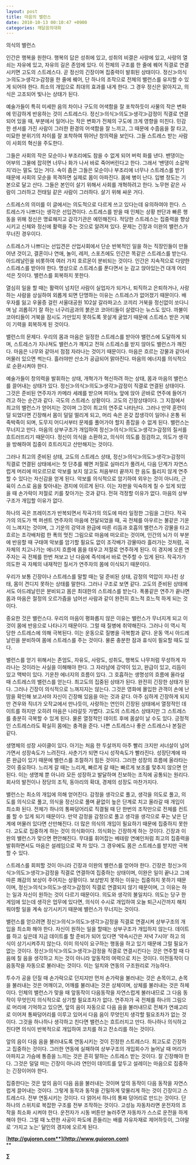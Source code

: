 ```yaml
---
layout: post
title: 마음의 밸런스
date: 2010-10-13 00:10:47 +0900
categories: 깨달음의대화
---
```

의식의 밸런스



인간은 행복을 원한다. 행복의 답은 성취에 있고, 성취의 비결은 사랑에 있고, 사랑의 열쇠는 자유에 있고, 자유의 길은 존엄에 있다. 이 전체의 구조를 한 줄에 꿰어 직결로 연결시키면 고도의 스트레스다. 곧 정신의 긴장이며 집중력이 발휘된 상태이다. 정신≫의식≫의도≫생각≫감정을 한 줄에 꿰어, 단 하나의 조작으로 전체의 밸런스를 유지할 수 있게 되어야 한다. 최소의 개입으로 최대의 효과를 내게 한다. 그 경우 정신은 맑아지고, 의식은 고조되어 빛나는 상태가 된다. 



예술가들이 특히 미세한 음의 차이나 구도의 어색함을 잘 포착하듯이 사물의 작은 변화에 민감하게 반응하는 것이 스트레스다. 정신≫의식≫의도≫생각≫감정이 직결로 연결되어 있을 때, 부분에서 일어나는 작은 변화가 전체의 구도에 크게 영향을 미친다. 민감한 센서를 가진 사람이 그러한 환경의 어색함을 잘 느끼고, 그 때문에 수줍음을 잘 타고, 미묘한 분위기의 차이를 잘 포착하여 뛰어난 창의력을 보인다. 그들 스트레스 받는 사람이 사회의 혁신을 주도한다. 



그들은 사회의 작은 모순이나 부조리에도 참을 수 없게 되어 버럭 화를 낸다. 밴댕이는 어부의 그물에 잡히면 너무나 화가 나서 바로 죽어버린다고 한다. 그래서 ‘밴댕이 소갈딱지’라는 말도 있는 거다. 속이 좁은 그들은 모순이나 부조리에 너무나 스트레스를 받기 때문에 사회의 모순을 목격하면 실제로 몸이 아파진다. 몸에 병이 난다. 입병 정도는 기본으로 달고 산다. 그들은 본인이 살기 위해서 사회를 개혁하려고 한다. 노무현 같은 사람이 그러하고 전태일 같은 사람이 그러하다. 살기 위해 싸운 거다. 



스트레스의 의미를 이 글에서는 의도적으로 다르게 쓰고 있다는데 유의하여야 한다. 스트레스가 나쁘다는 생각은 선입견이다. 스트레스를 받을 때 인체는 상황 판단과 빠른 행동을 위해 정신은 명료해지고 감각기관은 예민해진다. 적당한 스트레스는 집중력을 향상시키고 신체와 정신에 활력을 주는 것으로 알려져 있다. 문제는 긴장과 이완의 밸런스가 무너진 경우이다. 



스트레스가 나쁘다는 선입견은 산업사회에서 단순 반복적인 일을 하는 직장인들이 만들어낸 것이고, 결혼이나 연애, 놀이, 레저, 스포츠에도 인간은 똑같은 스트레스를 받는다. 아드레날린을 비롯하여 여러 가지 호르몬이 분비되는 것이다. 인간은 지속적으로 다양한 스트레스를 받아야 한다. 명상으로 스트레스를 푼다면서 눈 감고 앉아있는건 대개 어리석은 짓이다. 밸런스를 회복하지 못한다.



열심히 일을 할 때는 활력이 넘치던 사람이 실업자가 되거나, 퇴직하고 은퇴하거나, 사랑하는 사람을 상실하여 외롭게 되면 단명하는 이유는 스트레스가 없어졌기 때문이다. 배우자를 잃고 우울증 걸린 서울대공원 102살 갈라파고스 코끼리 거북을 정신없이 쏘다니며 남 괴롭히기 잘 하는 너구리곰과의 붉은코 코아티들이 살렸다는 뉴스도 있다. 까불이 코아티들이 거북을 잠시도 가만있지 못하도록 못살게 굴었기 때문에 스트레스 받은 거북이 기력을 회복하게 된 것이다. 



밸런스의 문제다. 우리의 몸과 마음은 일정한 스트레스를 받아야 밸런스에 도달하게 되며, 스트레스가 지나쳐도 밸런스가 깨지고 전혀 스트레스를 받지 않아도 밸런스가 깨진다. 마음은 나무와 같아서 점점 자라나는 것이기 때문이다. 마음은 흐르는 강물과 같아서 머물러 있으면 썩는다. 흘러야만 산소가 공급되어 맑아진다. 마음의 에너지를 의식적으로 순환시켜야 한다.



예술가들이 창의력을 발휘하는 상태, 개혁가가 혁신하려 하는 상태, 몸과 마음의 밸런스를 끌어내는 상태가 있다. 정신≫의식≫의도≫생각≫감정이 직결로 연결된 상태이다. 그것은 준비된 연주자가 카메라 세례를 받으며 피아노 앞에 앉아 곧바로 연주에 들어가려고 하는 순간과 같다. 극도의 스트레스 상황이다. 고도의 긴장상태이다. 그 지점에서 최고의 밸런스가 얻어지는 것이며 그것이 최고의 연주로 나타난다. 그러나 만약 훈련이 덜 되었다면 긴장해서 몸이 덜덜 떨리게 되고, 머리 속은 온갖 잡생각이 일어나 온통 뒤죽박죽이 되며, 도무지 어디서부터 문제를 풀어가야 할지 종잡을 수 없게 된다. 밸런스는 무너지고 만다. 마음의 상부구조가 개입하여 정신≫의식≫의도≫생각≫감정의 질서를 흐트러뜨리기 때문이다. 정신이 의식을 소환하고, 의식이 의도를 점검하고, 의도가 생각을 방해하여 집중이 흐트러지고 산만해지는 것이다.



그러나 최고의 준비된 상태, 고도의 스트레스 상태, 정신≫의식≫의도≫생각≫감정이 직결로 연결된 상태에서는 첫 단추를 꿰면 저절로 실마리가 풀려서, 다음 단계가 자연스럽게 머리에 떠오르므로 악보를 보지 않고도 처음부터 끝까지 한 음도 틀리지 않게 연주할 수 있다는 자신감을 얻게 된다. 악보를 의식적으로 암기하여 외우는 것이 아니라, 근육이 스스로 음을 찾아내는 경지에 이르게 된다. 이는 자판을 익숙하게 칠 수 있게 되었을 때 손가락이 저절로 키를 찾아가는 것과 같다. 전혀 걱정할 이유가 없다. 마음의 상부구조가 개입할 이유가 없다. 



하나의 곡은 프레이즈가 반복되면서 작곡가의 의도에 따라 일정한 그림을 그린다. 작곡가의 의도가 백 퍼센트 연주자의 마음에 전달되었을 때, 곡 전체를 아우르는 불같은 기운이 느껴지는 것이며, 그 기운의 강약과 완급에 따른 리듬과 호흡의 밸런스가 강물을 타고 흐르는 조각배처럼 한 폭의 멋진 그림으로 마음에 떠오르는 것이며, 인간의 뇌가 이 부분에 반응할 때 구태여 악보를 암기할 필요도 없이 조각배가 강물따라 흘러가는 것처럼, 곡 자체의 치고나가는 에너지 흐름에 몸을 태우고 저절로 연주하게 된다. 이 경지에 오른 연주자는 곡 전체를 한번 쳐보고 난 다음에 즉석에서 바로 연주할 수 있게 된다. 작곡가가 의도한 곡 자체의 내재적인 질서가 연주자의 몸에 이식되기 때문이다.



우리가 보통 긴장이나 스트레스를 말할 때는 덜 준비된 상태, 감정의 억압이 지나친 상태, 몸이 견디지 못하는 상태를 말한다. 그러나 구조로 보면 같다. 고도의 준비된 상태에서도 아드레날린은 분비되고 몸은 최대한의 스트레스를 받는다. 폭풍같은 연주가 끝나면 몸과 마음은 절정의 오르가즘을 넘어선 사람과 같이 완전히 흐느적 흐느적 하게 되는 것이다. 



중요한 것은 밸런스다. 우리의 마음이 평화롭지 않은 이유는 밸런스가 무너지게 되고 이것이 몸에 반응으로 나타나기 때문이다. 그럴 때 질병에 취약해진다. 그러나 이 역시 적당한 스트레스에 의해 극복된다. 이는 운동으로 질병을 극복함과 같다. 운동 역시 아드레날린을 분비하여 몸에 스트레스를 주는 것이다. 물론 충분한 잠과 휴식이 필요할 때도 있다. 



밸런스를 얻기 위해서는 존엄도, 자유도, 사랑도, 성취도, 행복도 나무처럼 무성하게 자라나는 것이라는 사실을 이해해야 한다. 그 자라남에 강약이 있고, 완급이 있고, 리듬이 있고 맥박이 있다. 기운찬 에너지의 흐름이 있다. 그 호흡하는 생명성의 흐름에 올라설 때 스트레스의 밸런스를 얻는다. 최고도의 집중된 상태가 된다. 완전히 긴장한 상태가 된다. 그러나 긴장이 의식적으로 느껴지지는 않는다. 그것은 영화에 몰입한 관객이 손에 난 땀을 확인해 보고서야 자신이 긴장해 있음을 아는 것과 같다. 아주 심하게 긴장하게 되지만 견우와 직녀가 오작교에서 만나듯이, 사랑하는 연인이 긴장된 상태에서 열정적인 데이트를 하지만 오히려 마음은 나라갈듯 가볍다. 고도의 스트레스 상태지만 그 스트레스를 충분히 극복할 수 있게 된다. 물론 열정적인 데이트 후에 몸살이 날 수도 있다. 긍정적인 스트레스라도 확실히 몸에는 충격을 준다. 나쁜 스트레스나 좋은 스트레스나 본질은 같다. 



생명체의 성장 사이클이 있다. 아기는 처음 한 두살까지 아주 빨리 크지만 서너살이 넘어가면서 성장속도가 느려진다. 사춘기가 되면 다시 성작속도가 빨라진다. 성장단계에 따른 완급이 있기 때문에 밸런스를 조절하기 힘든 것이다. 그러한 성장의 흐름에 올라타는 것이 중요하다. 느리게 갈 때는 느리게, 빠르게 갈 때는 빠르게 보조를 맞추지 않으면 안 된다. 이는 생명체 뿐 아니라 모든 성장하고 발달하며 진보하는 조직에 공통되는 원리다. 회사의 발전이나 정당의 조직, 동아리의 확대, 경제의 성장도 마찬가지다. 



밸런스는 최소의 개입에 의해 얻어진다. 감정을 생각으로 풀고, 생각을 의도로 풀고, 의도를 의식으로 풀고, 의식을 정신으로 풀며 끝없이 높은 단계로 치고 올라갈 때 개입이 최소화 된다. 전체가 하나의 통짜덩어리로 직결될 때 단 한번의 조작만으로 전체를 컨트롤 할 수 있게 되기 때문이다. 만약 감정을 감정으로 풀고 생각을 생각으로 푸는 낮은 단계에 머물러 있다면 산만해진다. 더 많은 의식의 개입이 필요하기 때문에 집중하지 못한다. 고도로 집중하게 하는 것이 의식화이다. 의식화는 긴장하게 하는 것이다. 긴장과 이완의 밸런스가 맞으면 편안해진다. 무대를 휘어잡는 베테랑 연예인처럼 최고의 집중력을 발휘하면서도 마음은 설레임으로 꽉 차 있다. 그 경우에도 몸은 스트레스를 받지만 극복할 수 있다.



스트레스를 회피할 것이 아니라 긴장과 이완의 밸런스를 얻어야 한다. 긴장은 정신≫의식≫의도≫생각≫감정을 직결로 연결하여 집중하는 상태이며, 이완은 일이 끝나고 그에 따른 쾌감의 보상이 주어지는 상황이다. 보상받지 못하는 이유는 집중하지 못하기 때문이며, 정신≫의식≫의도≫생각≫감정이 직결로 연결되지 않기 때문이며, 그 이유는 하는 일과 자신이 원하는 것이 다르기 때문이다. 의도와 생각의 불일치다. 의도는 당구 한 게임에 있는데 생각은 업무에 있다면, 의식이 수시로 개입하여 오늘 퇴근시간까지 해치워야할 일을 계속 상기시키기 때문에 밸런스가 무너지는 것이다. 



밸런스를 얻으려면 정신≫의식≫의도≫생각≫감정을 직결로 연결시켜 상부구조의 개입을 최소화 해야 한다. 자신이 원하는 일을 할때는 상부구조가 개입하지 않는다. 데이트를 하고 싶은데 지금 데이트를 할 준비가 되어 있다면 ‘약속시간은 저녁 7시야’ 하고 의식이 상기시켜주지 않는다. 이미 의식이 요구하는 행동을 하고 있기 때문에 그럴 필요가 없는 것이다. 정신≫의식≫의도≫생각≫감정을 직결로 연결시킨다는 것은 연주할 때 다음에 칠 음을 생각하고 치는 것이 아니라 앞동작의 여력으로 치는 것이다. 이전동작이 다음동작을 자동으로 불러내는 것이다. 이는 일치와 연동의 구조원리로 가능하다. 



투수가 공을 던질 때 손가락으로 던지지만 먼저 손가락을 불러내는 것은 손목이고, 손목을 불러내는 것은 어깨이고, 어깨를 불러내는 것은 상체이며, 상체를 불러내는 것은 하체이다. 인체의 밸런스가 맞을 때 앞동작이 다음동작을 자연스럽게 불러내므로 그 다음 동작이 무엇인지 의식적으로 상기할 필요조차가 없다. 연주자가 곡 전체를 하나의 그림으로 머리에 기억하고 있으면, 앞의 음이 자동으로 다음 음을 불러내므로 전체가 연쇄고리로 이어져 통짜덩어리를 이루고 있어서 다음 음이 무엇인지 생각할 필요조차가 없는 것이다. 그것을 하나하나 생각하고 친다면 밸런스는 흐트러지고 만다. 하나하나 의식하고 친다면 의식이 반복적으로 개입하여 코치를 하고 잔소리를 하는 것이다.



앞의 음이 다음 음을 불러내도록 연동시키는 것이 진정한 스트레스다. 최고도로 긴장하고 집중하는 것이다. 그러한 연동에 실패하여 상부구조의 개입회수가 늘어날 때 머리가 아파지고 가슴에 통증을 느끼는 것은 흔히 말하는 스트레스 받는 것이다. 잘 긴장해야 한다. 그것은 덜덜 떠는 긴장이 아니라 연인이 데이트를 앞두고 설레이는 마음으로 집중하는 긴장이어야 한다. 



집중한다는 것은 앞의 음이 다음 음을 불러내는 것이며 앞의 동작이 다음 동작을 자연스럽게 끌어내는 것이다. 그렇게 동작과 동작을 긴밀하게 맞물리게 하는 것이 긴장이고 스트레스다. 전부 연동시키는 것이다. 다 얽어서 하나의 통짜 덩어리로 만드는 것이다. 단 하나의 스위치로 복잡한 구조를 전부 조작하는 것이다. 고성능 자동차라면 운전자의 조작을 최소화 시켜야 한다. 운전자가 시동 버튼만 눌러주면 자동차가 스스로 운전을 하게 해야 한다. 그럴 때 노련한 사공이 파도에 흔들리는 배를 자유자재로 제어하듯이, 그야말로 ‘가지고 노는’ 달인의 경지에 오르게 된다.











[**http://gujoron.com**](http://www.gujoron.com)**  
** 

**∑**